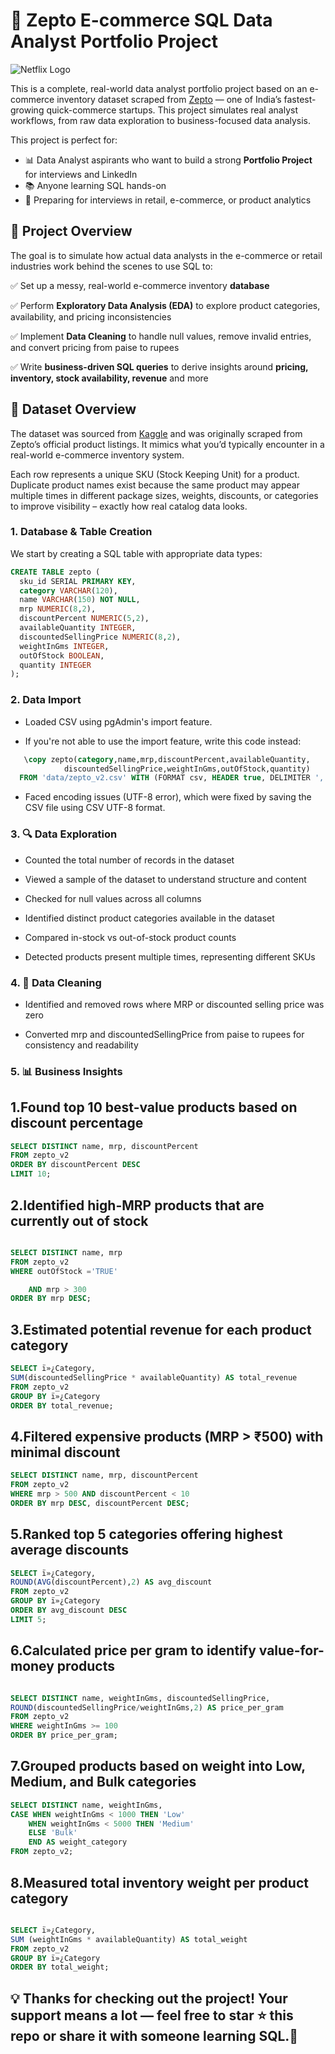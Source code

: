 # 🛒 Zepto E-commerce SQL Data Analyst Portfolio Project
![Netflix Logo](https://github.com/f4196c290661ac524ce8d8fda204dfca63ee6715)

This is a complete, real-world data analyst portfolio project based on an e-commerce inventory dataset scraped from [Zepto](https://www.zeptonow.com/) — one of India’s fastest-growing quick-commerce startups. This project simulates real analyst workflows, from raw data exploration to business-focused data analysis.

This project is perfect for:
- 📊 Data Analyst aspirants who want to build a strong **Portfolio Project** for interviews and LinkedIn
- 📚 Anyone learning SQL hands-on
- 💼 Preparing for interviews in retail, e-commerce, or product analytics

## 📌 Project Overview

The goal is to simulate how actual data analysts in the e-commerce or retail industries work behind the scenes to use SQL to:

✅ Set up a messy, real-world e-commerce inventory **database**

✅ Perform **Exploratory Data Analysis (EDA)** to explore product categories, availability, and pricing inconsistencies

✅ Implement **Data Cleaning** to handle null values, remove invalid entries, and convert pricing from paise to rupees

✅ Write **business-driven SQL queries** to derive insights around **pricing, inventory, stock availability, revenue** and more

## 📁 Dataset Overview
The dataset was sourced from [Kaggle](https://www.kaggle.com/datasets/palvinder2006/zepto-inventory-dataset/data?select=zepto_v2.csv) and was originally scraped from Zepto’s official product listings. It mimics what you’d typically encounter in a real-world e-commerce inventory system.

Each row represents a unique SKU (Stock Keeping Unit) for a product. Duplicate product names exist because the same product may appear multiple times in different package sizes, weights, discounts, or categories to improve visibility – exactly how real catalog data looks.


### 1. Database & Table Creation
We start by creating a SQL table with appropriate data types:

```sql
CREATE TABLE zepto (
  sku_id SERIAL PRIMARY KEY,
  category VARCHAR(120),
  name VARCHAR(150) NOT NULL,
  mrp NUMERIC(8,2),
  discountPercent NUMERIC(5,2),
  availableQuantity INTEGER,
  discountedSellingPrice NUMERIC(8,2),
  weightInGms INTEGER,
  outOfStock BOOLEAN,
  quantity INTEGER
);
```

### 2. Data Import
- Loaded CSV using pgAdmin's import feature.

 - If you're not able to use the import feature, write this code instead:
```sql
   \copy zepto(category,name,mrp,discountPercent,availableQuantity,
            discountedSellingPrice,weightInGms,outOfStock,quantity)
  FROM 'data/zepto_v2.csv' WITH (FORMAT csv, HEADER true, DELIMITER ',', QUOTE '"', ENCODING 'UTF8');
```
- Faced encoding issues (UTF-8 error), which were fixed by saving the CSV file using CSV UTF-8 format.

### 3. 🔍 Data Exploration
- Counted the total number of records in the dataset

- Viewed a sample of the dataset to understand structure and content

- Checked for null values across all columns

- Identified distinct product categories available in the dataset

- Compared in-stock vs out-of-stock product counts

- Detected products present multiple times, representing different SKUs

### 4. 🧹 Data Cleaning
- Identified and removed rows where MRP or discounted selling price was zero

- Converted mrp and discountedSellingPrice from paise to rupees for consistency and readability
  
### 5. 📊 Business Insights

## 1.Found top 10 best-value products based on discount percentage

```sql
SELECT DISTINCT name, mrp, discountPercent
FROM zepto_v2
ORDER BY discountPercent DESC
LIMIT 10;
```
## 2.Identified high-MRP products that are currently out of stock

```sql

SELECT DISTINCT name, mrp
FROM zepto_v2
WHERE outOfStock ='TRUE'

	AND mrp > 300
ORDER BY mrp DESC;

```
## 3.Estimated potential revenue for each product category
```sql
SELECT ï»¿Category,
SUM(discountedSellingPrice * availableQuantity) AS total_revenue
FROM zepto_v2
GROUP BY ï»¿Category
ORDER BY total_revenue;
```

## 4.Filtered expensive products (MRP > ₹500) with minimal discount
```sql
SELECT DISTINCT name, mrp, discountPercent
FROM zepto_v2
WHERE mrp > 500 AND discountPercent < 10
ORDER BY mrp DESC, discountPercent DESC;

```

## 5.Ranked top 5 categories offering highest average discounts
```sql
SELECT ï»¿Category,
ROUND(AVG(discountPercent),2) AS avg_discount
FROM zepto_v2
GROUP BY ï»¿Category
ORDER BY avg_discount DESC
LIMIT 5;
```

## 6.Calculated price per gram to identify value-for-money products
```sql

SELECT DISTINCT name, weightInGms, discountedSellingPrice,
ROUND(discountedSellingPrice/weightInGms,2) AS price_per_gram
FROM zepto_v2
WHERE weightInGms >= 100
ORDER BY price_per_gram;
```

## 7.Grouped products based on weight into Low, Medium, and Bulk categories
```sql
SELECT DISTINCT name, weightInGms,
CASE WHEN weightInGms < 1000 THEN 'Low'
	WHEN weightInGms < 5000 THEN 'Medium'
	ELSE 'Bulk'
	END AS weight_category
FROM zepto_v2;
```

## 8.Measured total inventory weight per product category
```sql

SELECT ï»¿Category,
SUM (weightInGms * availableQuantity) AS total_weight
FROM zepto_v2
GROUP BY ï»¿Category
ORDER BY total_weight;
```

## 💡 Thanks for checking out the project! Your support means a lot — feel free to star ⭐ this repo or share it with someone learning SQL.🚀
